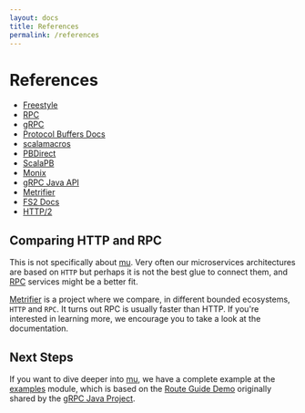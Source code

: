 ```yaml
---
layout: docs
title: References
permalink: /references
---
```


# References

* [Freestyle](http://frees.io/)
* [RPC](https://en.wikipedia.org/wiki/Remote_procedure_call)
* [gRPC](https://grpc.io/)
* [Protocol Buffers Docs](https://developers.google.com/protocol-buffers/docs/overview)
* [scalamacros](https://github.com/scalamacros/paradise)
* [PBDirect](https://github.com/btlines/pbdirect)
* [ScalaPB](https://scalapb.github.io/)
* [Monix](https://monix.io)
* [gRPC Java API](https://grpc.io/grpc-java/javadoc/)
* [Metrifier](https://github.com/47deg/metrifier)
* [FS2 Docs](https://github.com/functional-streams-for-scala/fs2)
* [HTTP/2](https://http2.github.io/)

## Comparing HTTP and RPC

This is not specifically about [mu]. Very often our microservices architectures are based on `HTTP` but perhaps it is not the best glue to connect them, and [RPC] services might be a better fit.

[Metrifier] is a project where we compare, in different bounded ecosystems, `HTTP` and `RPC`. It turns out RPC is usually faster than HTTP. If you're interested in learning more, we encourage you to take a look at the documentation.

## Next Steps

If you want to dive deeper into [mu], we have a complete example at the [examples] module, which is based on the [Route Guide Demo](https://grpc.io/docs/tutorials/basic/java.html#generating-client-and-server-code) originally shared by the [gRPC Java Project](https://github.com/grpc/grpc-java/tree/6ea2b8aacb0a193ac727e061bc228b40121460e3/examples/src/main/java/io/grpc/examples/routeguide).

[RPC]: https://en.wikipedia.org/wiki/Remote_procedure_call
[HTTP/2]: https://http2.github.io/
[gRPC]: https://grpc.io/
[mu]: https://github.com/higherkindness/mu
[Java gRPC]: https://github.com/grpc/grpc-java
[JSON]: https://en.wikipedia.org/wiki/JSON
[gRPC guide]: https://grpc.io/docs/guides/
[@tagless algebra]: http://frees.io/docs/core/algebras/
[PBDirect]: https://github.com/btlines/pbdirect
[scalamacros]: https://github.com/scalamacros/paradise
[Monix]: https://monix.io/
[cats-effect]: https://github.com/typelevel/cats-effect
[Metrifier]: https://github.com/47deg/metrifier
[examples]: https://github.com/higherkindness/mu/tree/master/modules/examples
